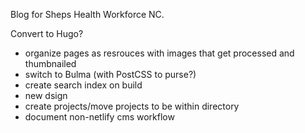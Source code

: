 Blog for Sheps Health Workforce NC.

Convert to Hugo?
- organize pages as resrouces with images that get processed and thumbnailed
- switch to Bulma (with PostCSS to purse?)
- create search index on build
- new dsign
- create projects/move projects to be within directory
- document non-netlify cms workflow
